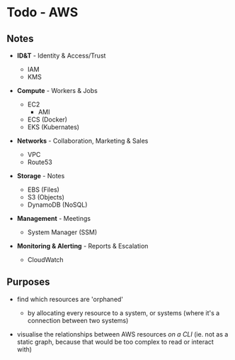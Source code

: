 # Todo - AWS

## Notes

- **ID&T** - Identity & Access/Trust
  - IAM
  - KMS

- **Compute** - Workers & Jobs
  - EC2
    - AMI
  - ECS (Docker)
  - EKS (Kubernates)

- **Networks** - Collaboration, Marketing & Sales
  - VPC
  - Route53

- **Storage** - Notes
  - EBS (Files)
  - S3 (Objects)
  - DynamoDB (NoSQL)

- **Management** - Meetings
  - System Manager (SSM)

- **Monitoring & Alerting** - Reports & Escalation
  - CloudWatch

## Purposes

- find which resources are 'orphaned'
  - by allocating every resource to a system, or systems (where it's a connection between two systems)

- visualise the relationships between AWS resources *on a CLI* (ie. not as a static graph, because that would be too complex to read or interact with)
